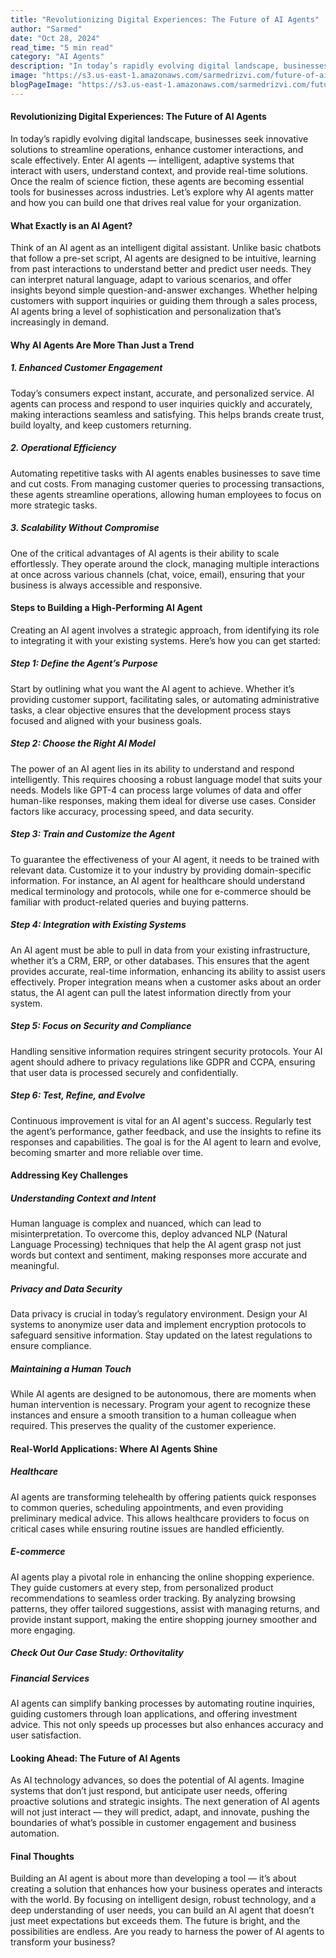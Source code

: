 ```yaml
---
title: "Revolutionizing Digital Experiences: The Future of AI Agents"
author: "Sarmed"
date: "Oct 28, 2024"
read_time: "5 min read"
category: "AI Agents"
description: "In today’s rapidly evolving digital landscape, businesses seek innovative solutions to streamline operations, enhance customer interactions, and scale effectively."
image: "https://s3.us-east-1.amazonaws.com/sarmedrizvi.com/future-of-ai-agents.webp"
blogPageImage: "https://s3.us-east-1.amazonaws.com/sarmedrizvi.com/future-of-ai-agents.webp"
---
```


#### Revolutionizing Digital Experiences: The Future of AI Agents

In today’s rapidly evolving digital landscape, businesses seek innovative solutions to streamline operations, enhance customer interactions, and scale effectively. Enter AI agents — intelligent, adaptive systems that interact with users, understand context, and provide real-time solutions. Once the realm of science fiction, these agents are becoming essential tools for businesses across industries. Let’s explore why AI agents matter and how you can build one that drives real value for your organization.

#### What Exactly is an AI Agent?

Think of an AI agent as an intelligent digital assistant. Unlike basic chatbots that follow a pre-set script, AI agents are designed to be intuitive, learning from past interactions to understand better and predict user needs. They can interpret natural language, adapt to various scenarios, and offer insights beyond simple question-and-answer exchanges. Whether helping customers with support inquiries or guiding them through a sales process, AI agents bring a level of sophistication and personalization that’s increasingly in demand.

#### Why AI Agents Are More Than Just a Trend

##### 1. Enhanced Customer Engagement

Today’s consumers expect instant, accurate, and personalized service. AI agents can process and respond to user inquiries quickly and accurately, making interactions seamless and satisfying. This helps brands create trust, build loyalty, and keep customers returning.

##### 2. Operational Efficiency

Automating repetitive tasks with AI agents enables businesses to save time and cut costs. From managing customer queries to processing transactions, these agents streamline operations, allowing human employees to focus on more strategic tasks.

##### 3. Scalability Without Compromise

One of the critical advantages of AI agents is their ability to scale effortlessly. They operate around the clock, managing multiple interactions at once across various channels (chat, voice, email), ensuring that your business is always accessible and responsive.

#### Steps to Building a High-Performing AI Agent

Creating an AI agent involves a strategic approach, from identifying its role to integrating it with your existing systems. Here’s how you can get started:

##### Step 1: Define the Agent’s Purpose

Start by outlining what you want the AI agent to achieve. Whether it’s providing customer support, facilitating sales, or automating administrative tasks, a clear objective ensures that the development process stays focused and aligned with your business goals.

##### Step 2: Choose the Right AI Model

The power of an AI agent lies in its ability to understand and respond intelligently. This requires choosing a robust language model that suits your needs. Models like GPT-4 can process large volumes of data and offer human-like responses, making them ideal for diverse use cases. Consider factors like accuracy, processing speed, and data security.

##### Step 3: Train and Customize the Agent

To guarantee the effectiveness of your AI agent, it needs to be trained with relevant data. Customize it to your industry by providing domain-specific information. For instance, an AI agent for healthcare should understand medical terminology and protocols, while one for e-commerce should be familiar with product-related queries and buying patterns.

##### Step 4: Integration with Existing Systems

An AI agent must be able to pull in data from your existing infrastructure, whether it’s a CRM, ERP, or other databases. This ensures that the agent provides accurate, real-time information, enhancing its ability to assist users effectively. Proper integration means when a customer asks about an order status, the AI agent can pull the latest information directly from your system.

##### Step 5: Focus on Security and Compliance

Handling sensitive information requires stringent security protocols. Your AI agent should adhere to privacy regulations like GDPR and CCPA, ensuring that user data is processed securely and confidentially.

##### Step 6: Test, Refine, and Evolve

Continuous improvement is vital for an AI agent's success. Regularly test the agent’s performance, gather feedback, and use the insights to refine its responses and capabilities. The goal is for the AI agent to learn and evolve, becoming smarter and more reliable over time.

#### Addressing Key Challenges

##### Understanding Context and Intent

Human language is complex and nuanced, which can lead to misinterpretation. To overcome this, deploy advanced NLP (Natural Language Processing) techniques that help the AI agent grasp not just words but context and sentiment, making responses more accurate and meaningful.

##### Privacy and Data Security

Data privacy is crucial in today’s regulatory environment. Design your AI systems to anonymize user data and implement encryption protocols to safeguard sensitive information. Stay updated on the latest regulations to ensure compliance.

##### Maintaining a Human Touch

While AI agents are designed to be autonomous, there are moments when human intervention is necessary. Program your agent to recognize these instances and ensure a smooth transition to a human colleague when required. This preserves the quality of the customer experience.

#### Real-World Applications: Where AI Agents Shine

##### Healthcare

AI agents are transforming telehealth by offering patients quick responses to common queries, scheduling appointments, and even providing preliminary medical advice. This allows healthcare providers to focus on critical cases while ensuring routine issues are handled efficiently.

##### E-commerce

AI agents play a pivotal role in enhancing the online shopping experience. They guide customers at every step, from personalized product recommendations to seamless order tracking. By analyzing browsing patterns, they offer tailored suggestions, assist with managing returns, and provide instant support, making the entire shopping journey smoother and more engaging.

##### Check Out Our Case Study: Orthovitality

##### Financial Services

AI agents can simplify banking processes by automating routine inquiries, guiding customers through loan applications, and offering investment advice. This not only speeds up processes but also enhances accuracy and user satisfaction.

#### Looking Ahead: The Future of AI Agents

As AI technology advances, so does the potential of AI agents. Imagine systems that don’t just respond, but anticipate user needs, offering proactive solutions and strategic insights. The next generation of AI agents will not just interact — they will predict, adapt, and innovate, pushing the boundaries of what’s possible in customer engagement and business automation.

#### Final Thoughts

Building an AI agent is about more than developing a tool — it’s about creating a solution that enhances how your business operates and interacts with the world. By focusing on intelligent design, robust technology, and a deep understanding of user needs, you can build an AI agent that doesn’t just meet expectations but exceeds them. The future is bright, and the possibilities are endless. Are you ready to harness the power of AI agents to transform your business?
